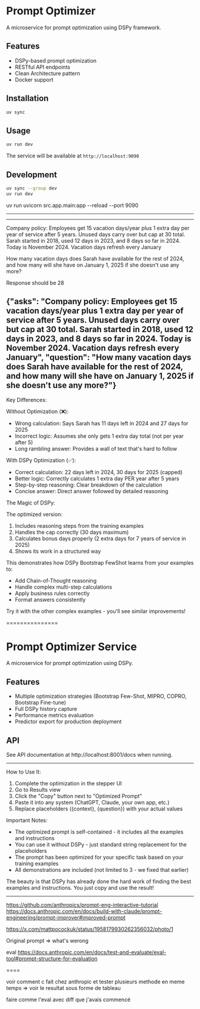 # Prompt Optimizer

A microservice for prompt optimization using DSPy framework.

## Features

- DSPy-based prompt optimization
- RESTful API endpoints
- Clean Architecture pattern
- Docker support

## Installation

```bash
uv sync
```

## Usage

```bash
uv run dev
```

The service will be available at `http://localhost:9090`

## Development

```bash
uv sync --group dev
uv run dev
```


uv run uvicorn src.app.main:app --reload --port 9090


---------
---------

Company policy: Employees get 15 vacation days/year plus 1 extra day per year of service after 5 years. Unused days carry over but cap at 30 total. Sarah started in 2018, used 12 days in 2023, and 8 days so far in 2024. Today is November 2024. Vacation days refresh every January 

How many vacation days does Sarah have available for the rest of 2024, and how many will she have on January 1, 2025 if she doesn't use any more?

Response should be 28


{"asks": "Company policy: Employees get 15 vacation days/year plus 1 extra day per year of service after 5 years. Unused days carry over but cap at 30 total. Sarah started in 2018, used 12 days in 2023, and 8 days so far in 2024. Today is November 2024. Vacation days refresh every January", "question": "How many vacation days does Sarah have available for the rest of 2024, and how many will she have on January 1, 2025 if she doesn't use any more?"}
---------

  Key Differences:

  Without Optimization (❌):

  - Wrong calculation: Says Sarah has 11 days left in 2024 and 27 days for 2025
  - Incorrect logic: Assumes she only gets 1 extra day total (not per year after 5)
  - Long rambling answer: Provides a wall of text that's hard to follow

  With DSPy Optimization (✅):

  - Correct calculation: 22 days left in 2024, 30 days for 2025 (capped)
  - Better logic: Correctly calculates 1 extra day PER year after 5 years
  - Step-by-step reasoning: Clear breakdown of the calculation
  - Concise answer: Direct answer followed by detailed reasoning

  The Magic of DSPy:

  The optimized version:
  1. Includes reasoning steps from the training examples
  2. Handles the cap correctly (30 days maximum)
  3. Calculates bonus days properly (2 extra days for 7 years of service in 2025)
  4. Shows its work in a structured way

  This demonstrates how DSPy Bootstrap FewShot learns from your examples to:
  - Add Chain-of-Thought reasoning
  - Handle complex multi-step calculations
  - Apply business rules correctly
  - Format answers consistently

  Try it with the other complex examples - you'll see similar improvements!

  ===============


  # Prompt Optimizer Service

A microservice for prompt optimization using DSPy.

## Features
- Multiple optimization strategies (Bootstrap Few-Shot, MIPRO, COPRO, Bootstrap Fine-tune)
- Full DSPy history capture
- Performance metrics evaluation
- Predictor export for production deployment

## API
See API documentation at http://localhost:8001/docs when running.

---

 How to Use It:

  1. Complete the optimization in the stepper UI
  2. Go to Results view
  3. Click the "Copy" button next to "Optimized Prompt"
  4. Paste it into any system (ChatGPT, Claude, your own app, etc.)
  5. Replace placeholders ({context}, {question}) with your actual values

  Important Notes:

  - The optimized prompt is self-contained - it includes all the examples and instructions
  - You can use it without DSPy - just standard string replacement for the placeholders
  - The prompt has been optimized for your specific task based on your training examples
  - All demonstrations are included (not limited to 3 - we fixed that earlier)

  The beauty is that DSPy has already done the hard work of finding the best examples and instructions. You just copy and use the result!


  -------

  https://github.com/anthropics/prompt-eng-interactive-tutorial
  https://docs.anthropic.com/en/docs/build-with-claude/prompt-engineering/prompt-improver#improved-prompt


  https://x.com/mattpocockuk/status/1958179930262356032/photo/1


  Original prompt => what's werong

  eval 
  https://docs.anthropic.com/en/docs/test-and-evaluate/eval-tool#prompt-structure-for-evaluation


  ====

  voir comment c fait chez anthropic et tester plusieurs methode en meme temps => voir le resultat sous forme de tableau

  faire comme l'eval avec diff que j'avais commencé